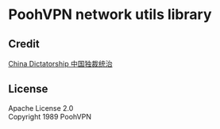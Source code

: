 # PoohVPN network utils library

## Credit

[China Dictatorship 中国独裁统治](https://github.com/cirosantilli/china-dictatorship)

## License

Apache License 2.0  
Copyright 1989 PoohVPN
